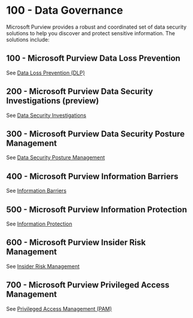 # 100 - Data Governance

Microsoft Purview provides a robust and coordinated set of data security solutions to help you discover and protect sensitive information. The solutions include:

## 100 - Microsoft Purview Data Loss Prevention

See [Data Loss Prevention (DLP)](./100/README.md)

## 200 - Microsoft Purview Data Security Investigations (preview)

See [Data Security Investigations ](./200/README.md)

## 300 - Microsoft Purview Data Security Posture Management

See [Data Security Posture Management](./300/README.md)

## 400 - Microsoft Purview Information Barriers

See [Information Barriers](./400/README.md)

## 500 - Microsoft Purview Information Protection

See [Information Protection](https://learn.microsoft.com/en-us/purview/information-protection)

## 600 - Microsoft Purview Insider Risk Management

See [Insider Risk Management](https://learn.microsoft.com/en-us/purview/insider-risk-management-solution-overview)

## 700 - Microsoft Purview Privileged Access Management

See [Privileged Access Management (PAM)](https://learn.microsoft.com/en-us/purview/privileged-access-management-solution-overview)
